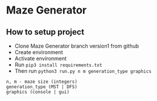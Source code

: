 # Maze Generator
## How to setup project
* Clone Maze Generator branch version1 from github 
* Create environment 
* Activate environment
* Run `pip3 install requirements.txt`
* Then run `python3 run.py n m generation_type graphics`
```
n, m - maze size (integers)
generation_type (MST | DFS)
graphics (console | gui)
```
